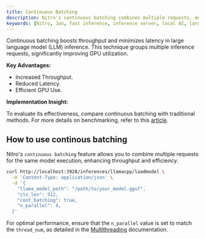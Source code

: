 ```yaml
---
title: Continuous Batching
description: Nitro's continuous batching combines multiple requests, enhancing throughput.
keywords: [Nitro, Jan, fast inference, inference server, local AI, large language model, OpenAI compatible, open source, llama]
---
```


Continuous batching boosts throughput and minimizes latency in large language model (LLM) inference. This technique groups multiple inference requests, significantly improving GPU utilization.

**Key Advantages:**

- Increased Throughput.
- Reduced Latency.
- Efficient GPU Use.

**Implementation Insight:**

To evaluate its effectiveness, compare continuous batching with traditional methods. For more details on benchmarking, refer to this [article](https://www.anyscale.com/blog/continuous-batching-llm-inference).

## How to use continous batching
Nitro's `continuous batching` feature allows you to combine multiple requests for the same model execution, enhancing throughput and efficiency.

```bash title="Enable Batching" {6,7}
curl http://localhost:3928/inferences/llamacpp/loadmodel \
  -H 'Content-Type: application/json' \
  -d '{
    "llama_model_path": "/path/to/your_model.gguf",
    "ctx_len": 512,
    "cont_batching": true,
    "n_parallel": 4,
  }'
```

For optimal performance, ensure that the `n_parallel` value is set to match the `thread_num`, as detailed in the [Multithreading](features/multi-thread.md) documentation.